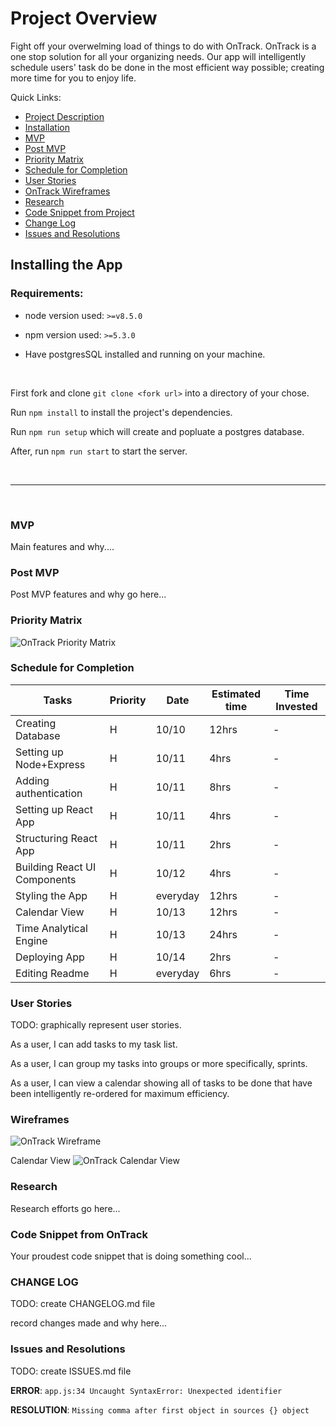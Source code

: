 # Project Overview
Fight off your overwelming load of things to do with OnTrack. OnTrack is a one stop solution for all your organizing needs. Our app will intelligently schedule users' task do be done in the most efficient way possible; creating more time for you to enjoy life.

Quick Links:
- [Project Description](#project-description)
- [Installation](#installation)
- [MVP](#mvp)
- [Post MVP](#post-mvp)
- [Priority Matrix](#priority-matrix)
- [Schedule for Completion](#schedule-for-completion)
- [User Stories](#user-stories)
- [OnTrack Wireframes](#wireframes)
- [Research](#research)
- [Code Snippet from Project](#code-snippet-from-ontrack)
- [Change Log](#change-log)
- [Issues and Resolutions](#issues-and-resolutions)


## Installing the App
### Requirements:

- node version used: `>=v8.5.0`

- npm version used: `>=5.3.0`

- Have postgresSQL installed and running on your machine.


<br>


First fork and clone `git clone <fork url>` into a directory of your chose.

Run `npm install` to install the project's dependencies.

Run `npm run setup` which will create and popluate a postgres database.

After, run `npm run start` to start the server.


<br>
<hr>
<br>

### MVP
Main features and why....


### Post MVP

Post MVP features and why go here...

### Priority Matrix
![OnTrack Priority Matrix](./readme-assets/on-track-time-priority-matrix.jpg)

### Schedule for Completion
Tasks | Priority | Date | Estimated time | Time Invested
--- | --- | --- | --- | ---
Creating Database              | H | 10/10 | 12hrs | -
Setting up Node+Express        | H | 10/11 | 4hrs  | -
Adding authentication          | H | 10/11 | 8hrs  | -
Setting up React App           | H | 10/11 | 4hrs  | -
Structuring React App          | H | 10/11 | 2hrs  | -
Building React UI Components   | H | 10/12 | 4hrs  | -
Styling the App                | H | everyday | 12hrs | -
Calendar View                  | H | 10/13 | 12hrs | -
Time Analytical Engine         | H | 10/13 | 24hrs | -
Deploying App                  | H | 10/14 | 2hrs  | -
Editing Readme                 | H | everyday | 6hrs | -

### User Stories
TODO: graphically represent user stories.

As a user, I can add tasks to my task list.

As a user, I can group my tasks into groups or more specifically, sprints.

As a user, I can view a calendar showing all of tasks to be done that have been intelligently re-ordered for maximum efficiency.

### Wireframes

![OnTrack Wireframe](./readme-assets/on-track-wireframe.jpg)

Calendar View
![OnTrack Calendar View](./readme-assets/on-track-calendar.jpg)

### Research
Research efforts go here...


### Code Snippet from OnTrack

Your proudest code snippet that is doing something cool...

### CHANGE LOG
TODO: create CHANGELOG.md file

record changes made and why here...

### Issues and Resolutions
TODO: create ISSUES.md file

**ERROR**: `app.js:34 Uncaught SyntaxError: Unexpected identifier`

**RESOLUTION**: `Missing comma after first object in sources {} object`

 
  
